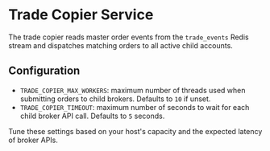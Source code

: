 # Trade Copier Service

The trade copier reads master order events from the `trade_events` Redis
stream and dispatches matching orders to all active child accounts.

## Configuration

- `TRADE_COPIER_MAX_WORKERS`: maximum number of threads used when
  submitting orders to child brokers. Defaults to `10` if unset.
- `TRADE_COPIER_TIMEOUT`: maximum number of seconds to wait for each child
  broker API call. Defaults to `5` seconds.

Tune these settings based on your host's capacity and the expected
latency of broker APIs.
